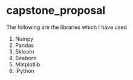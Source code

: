 # capstone_proposal
The following are the libraries which I have used
1. Numpy
2. Pandas
3. Sklearn
4. Seaborn
5. Matplotlib
6. IPython
